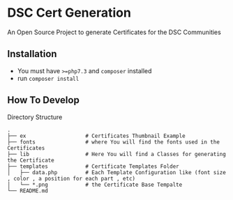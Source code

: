 # DSC Cert Generation 
An Open Source Project to generate Certificates for the DSC Communities

## Installation  
- You must have ```>=php7.3```  and ```composer``` installed 
- run ```composer install``` 

## How To Develop 
Directory Structure
```
.
├── ex                   # Certificates Thumbnail Example
├── fonts                # where You will find the fonts used in the Certificates 
├── lib                  # Here You will find a Classes for generating the Certificate
├── templates            # Certificate Templates Folder 
│   ├── data.php         # Each Template Configuration like (font size , color , a position for each part , etc)
│   └── *.png            # the Certificate Base Tempalte 
└── README.md
```

